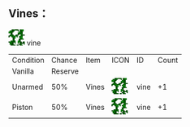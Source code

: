 ## Vines：
<img src="./mc_icon/decorations/vine.png">
vine

<table>
	<tablebody>
		<tr>
			<td>Condition</td>
			<td>Chance</td>
			<td>Item</td>
			<td>ICON</td>
			<td>ID</td>
			<td>Count</td>
		</tr>
		<tr>
			<td>Vanilla</td>
			<td>Reserve </td>
			<td></td>
			<td></td>
			<td></td>
			<td></td>
		</tr>
		<tr>
			<td>Unarmed </td>
			<td>50%</td>
			<td>Vines</td>
			<td><img src="./mc_icon/decorations/vine.png"></td>
			<td>vine</td>
			<td>+1</td>
		</tr>
		<tr>
			<td>Piston</td>
			<td>50%</td>
			<td>Vines</td>
			<td><img src="./mc_icon/decorations/vine.png"></td>
			<td>vine</td>
			<td>+1</td>
		</tr>
	</tablebody>
</table>
